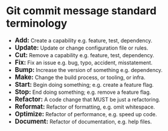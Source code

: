 # Git commit message standard terminology

- <span style="font-size: 1.2em;">**Add:**</span> Create a capability e.g. feature, test, dependency.
- <span style="font-size: 1.2em;">**Update:**</span> Update or change configuration file or rules.
- <span style="font-size: 1.2em;">**Cut:**</span> Remove a capability e.g. feature, test, dependency.
- <span style="font-size: 1.2em;">**Fix:**</span> Fix an issue e.g. bug, typo, accident, misstatement.
- <span style="font-size: 1.2em;">**Bump:**</span> Increase the version of something e.g. dependency.
- <span style="font-size: 1.2em;">**Make:**</span> Change the build process, or tooling, or infra.
- <span style="font-size: 1.2em;">**Start:**</span> Begin doing something; e.g. create a feature flag.
- <span style="font-size: 1.2em;">**Stop:**</span> End doing something; e.g. remove a feature flag.
- <span style="font-size: 1.2em;">**Refactor:**</span> A code change that MUST be just a refactoring.
- <span style="font-size: 1.2em;">**Reformat:**</span> Refactor of formatting, e.g. omit whitespace.
- <span style="font-size: 1.2em;">**Optimize:**</span> Refactor of performance, e.g. speed up code.
- <span style="font-size: 1.2em;">**Document:**</span> Refactor of documentation, e.g. help files.
